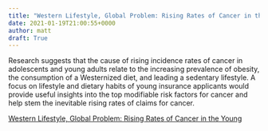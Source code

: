 ```yaml
---
title: "Western Lifestyle, Global Problem: Rising Rates of Cancer in the Young"
date: 2021-01-19T21:00:55+0000
author: matt
draft: True
---
```

Research suggests that the cause of rising incidence rates of cancer in adolescents and young adults relate to the increasing prevalence of obesity, the consumption of a Westernized diet, and leading a sedentary lifestyle. A focus on lifestyle and dietary habits of young insurance applicants would provide useful insights into the top modifiable risk factors for cancer and help stem the inevitable rising rates of claims for cancer.

[ Western Lifestyle, Global Problem: Rising Rates of Cancer in the Young ]( https://www.rgare.com/docs/default-source/white-papers/rga_rising-rates-of-cancer-in-the-young.pdf?sfvrsn=20c4159f_0 )
